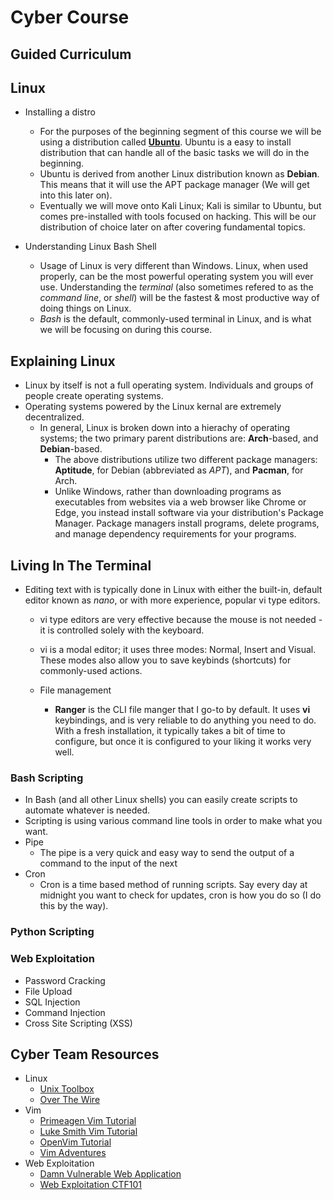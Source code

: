 # Cyber Course

## Guided Curriculum

## Linux

* Installing a distro
  * For the purposes of the beginning segment of this course we will be using a distribution called [**Ubuntu**](https://ubuntu.com/). Ubuntu is a easy to install distribution that can handle all of the basic tasks we will do in the beginning.
  * Ubuntu is derived from another Linux distribution known as **Debian**. This means that it will use the APT package manager (We will get into this later on).
  * Eventually we will move onto Kali Linux; Kali is similar to Ubuntu, but comes pre-installed with tools focused on hacking. This will be our distribution of choice later on after covering fundamental topics.

* Understanding Linux Bash Shell
  * Usage of Linux is very different than Windows. Linux, when used properly, can be the most powerful operating system you will ever use. Understanding the *terminal* (also sometimes refered to as the *command line*, or *shell*) will be the fastest & most productive way of doing things on Linux.
  * *Bash* is the default, commonly-used terminal in Linux, and is what we will be focusing on during this course.

## Explaining Linux

* Linux by itself is not a full operating system. Individuals and groups of people create operating systems.
* Operating systems powered by the Linux kernal are extremely decentralized.
  * In general, Linux is broken down into a hierachy of operating systems; the two primary parent distributions are: **Arch**-based, and **Debian**-based.
    * The above distributions utilize two different package managers: **Aptitude**, for Debian (abbreviated as *APT*), and **Pacman**, for Arch.
    * Unlike Windows, rather than downloading programs as executables from websites via a web browser like Chrome or Edge, you instead install software via your distribution's Package Manager. Package managers install programs, delete programs, and manage dependency requirements for your programs.

## Living In The Terminal

* Editing text with is typically done in Linux with either the built-in, default editor known as *nano*, or with more experience, popular vi type editors.
  * vi type editors are very effective because the mouse is not needed - it is controlled solely with the keyboard.
  * vi is a modal editor; it uses three modes: Normal, Insert and Visual. These modes also allow you to save keybinds (shortcuts) for commonly-used actions.

  * File management
    * **Ranger** is the CLI file manger that I go-to by default. It uses **vi** keybindings, and is very reliable to do anything you need to do. With a fresh installation, it typically takes a bit of time to configure, but once it is configured to your liking it works very well.

### Bash Scripting

* In Bash (and all other Linux shells) you can easily create scripts to automate whatever is needed.
* Scripting is using various command line tools in order to make what you want.
* Pipe
  * The pipe is a very quick and easy way to send the output of a command to the input of the next
* Cron
  * Cron is a time based method of running scripts. Say every day at midnight you want to check for updates, cron is how you do so (I do this by the way).

### Python Scripting

### Web Exploitation

* Password Cracking
* File Upload
* SQL Injection
* Command Injection
* Cross Site Scripting (XSS)

## Cyber Team Resources

* Linux
  * [Unix Toolbox](http://devdoc.net/linux/UnixToolbox.html "Unix Toolbox")
  * [Over The Wire](https://overthewire.org/wargames "Over The Wire (Bandit)")
* Vim
  * [Primeagen Vim Tutorial](https://www.youtube.com/watch?v=H3o4l4GVLW0 "Primagen Vim Tutorial Series")
  * [Luke Smith Vim Tutorial](https://www.youtube.com/watch?v=d8XtNXutVto&t "Luke Smith VimTutor Walkthrough")
  * [OpenVim Tutorial](https://www.openvim.com/ "OpenVim")
  * [Vim Adventures](https://vim-adventures.com/ "Vim Adventures")
* Web Exploitation
  * [Damn Vulnerable Web Application](https://dvwa.co.uk "DVWA")
  * [Web Exploitation CTF101](https://ctf101.org/web-exploitation/overview "CTF101")
